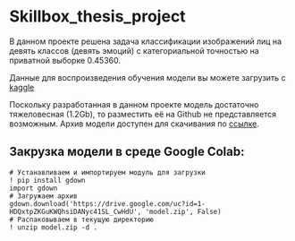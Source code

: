 # Skillbox_thesis_project
В данном проекте решена задача классификации изображений лиц на девять классов (девять эмоций) с категориальной точностью на приватной выборке 0.45360. 

Данные для воспроизведения обучения модели вы можете загрузить с [kaggle](https://www.kaggle.com/c/skillbox-computer-vision-project/data)

Поскольку разработанная в данном проекте модель достаточно тяжеловесная (1.2Gb), то разместить её на Github не представляется возможным. Архив модели доступен для скачивания по [ссылке](https://drive.google.com/uc?id=1-HDQxtpZKGuKWQhsiDANyc41SL_CwHdU).

## Закрузка модели в среде Google Colab:
```
# Устанавливаем и импортируем модуль для загрузки
! pip install gdown
import gdown
# Загружаем архив
gdown.download('https://drive.google.com/uc?id=1-HDQxtpZKGuKWQhsiDANyc41SL_CwHdU', 'model.zip', False)
# Распаковываем в текущую директорию
! unzip model.zip -d .
```
